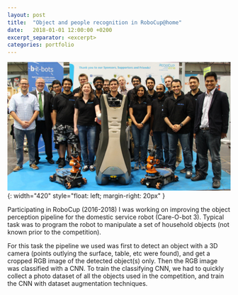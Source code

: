 ```yaml
---
layout: post
title:  "Object and people recognition in RoboCup@home"
date:   2018-01-01 12:00:00 +0200
excerpt_separator: <excerpt>
categories: portfolio
---
```


![robocup](/assets/portfolio/robocup.jpg){: width="420" style="float: left; margin-right: 20px" }

Participating in RoboCup (2016-2018) I was working on improving the object perception pipeline for the domestic service robot (Care-O-bot 3). Typical task was to program the robot to manipulate a set of household objects (not known prior to the competition).

For this task the pipeline we used was first to detect an object with a 3D camera (points outlying the surface, table, etc were found), and get a cropped RGB image of the detected object(s) only. Then the RGB image was classified with a CNN. To train the classifying CNN, we had to quickly collect a photo dataset of all the objects used in the competition, and train the CNN with dataset augmentation techniques. 